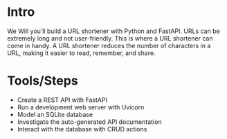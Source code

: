 # Intro
 We Will you’ll build a URL shortener with Python and FastAPI. URLs can be extremely long and not user-friendly. This is where a URL shortener can come in handy. A URL shortener reduces the number of characters in a URL, making it easier to read, remember, and share.

# Tools/Steps
- Create a REST API with FastAPI
- Run a development web server with Uvicorn
- Model an SQLite database
- Investigate the auto-generated API documentation
- Interact with the database with CRUD actions
